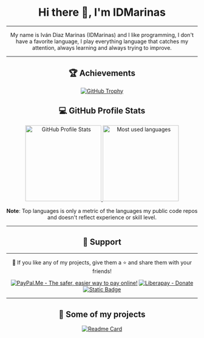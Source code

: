 <div style="text-align: center">

# Hi there 👋, I'm IDMarinas

<hr />

My name is Iván Diaz Marinas (IDMarinas) and I like programming, I don't have a favorite language, I play everything
language that catches my attention, always learning and always trying to improve.

<hr />

## 🏆 Achievements

[![GitHub Trophy](https://github-profile-trophy.vercel.app/?username=idmarinas&theme=dracula)](https://github.com/ryo-ma/github-profile-trophy)

## 💻 GitHub Profile Stats

<a href="https://github.com/anuraghazra/github-readme-stats" target="_blank">
	<img alt="GitHub Profile Stats" height="200" src="https://github-readme-stats.vercel.app/api?username=idmarinas&theme=dracula&show_icons=true&show=prs_merged" />
</a>

<a href="https://github.com/anuraghazra/github-readme-stats" target="_blank">
	<img alt="Most used languages" height="200" src="https://github-readme-stats.vercel.app/api/top-langs/?username=idmarinas&theme=dracula&size_weight=0.5&count_weight=0.5&langs_count=10&layout=compact" />
</a>

**Note**: Top languages is only a metric of the languages my public code repos and doesn't reflect experience or skill
level.

[//]: # (## 🔥 Streak Stats)

[//]: # ()

[//]: # ([![GitHub Streak]&#40;https://github-readme-streak-stats.herokuapp.com?user=idmarinas&theme=dracula&border_radius=5&card_height=215&#41;]&#40;https://git.io/streak-stats&#41;)

[//]: # ()

[//]: # ([![IDMarinas's github activity graph]&#40;https://github-readme-activity-graph.vercel.app/graph?username=idmarinas&theme=dracula&#41;]&#40;https://github.com/ashutosh00710/github-readme-activity-graph&#41;)

<hr />

## ️🖖 Support

<hr />

💙 If you like any of my projects, give them a ⭐ and share them with your friends!

[![PayPal.Me - The safer, easier way to pay online!](https://img.shields.io/badge/donate-help_my_projects-ffaa29.svg?style=for-the-badge&logo=paypal&cacheSeconds=86400)](https://www.paypal.me/idmarinas)
[![Liberapay - Donate](https://img.shields.io/liberapay/receives/IDMarinas.svg?style=for-the-badge&logo=liberapay&cacheSeconds=86400)](https://liberapay.com/IDMarinas/donate)
[![Static Badge](https://img.shields.io/badge/Sponsor-ea4aaa?style=for-the-badge&logo=github&logoColor=white)](https://github.com/sponsors/idmarinas)

<hr />

## 💼 Some of my projects

[![Readme Card](https://github-readme-stats.vercel.app/api/pin/?username=idmarinas&repo=ui-bundle&description_lines_count=2&theme=dracula)](https://github.com/anuraghazra/github-readme-stats)

[//]: # ([![Readme Card]&#40;https://github-readme-stats.vercel.app/api/pin/?username=idmarinas&repo=common-bundle&description_lines_count=2&theme=dracula&#41;]&#40;https://github.com/anuraghazra/github-readme-stats&#41;)

[//]: # ([![Readme Card]&#40;https://github-readme-stats.vercel.app/api/pin/?username=idmarinas&repo=advertising-bundle&description_lines_count=2&theme=dracula&#41;]&#40;https://github.com/anuraghazra/github-readme-stats&#41;)

</div>

<!--
**idmarinas/idmarinas** is a ✨ _special_ ✨ repository because its `README.md` (this file) appears on your GitHub profile.

Here are some ideas to get you started:

- 🔭 I’m currently working on ...
- 🌱 I’m currently learning ...
- 👯 I’m looking to collaborate on ...
- 🤔 I’m looking for help with ...
- 💬 Ask me about ...
- ⚡ Fun fact: ...
  -->
